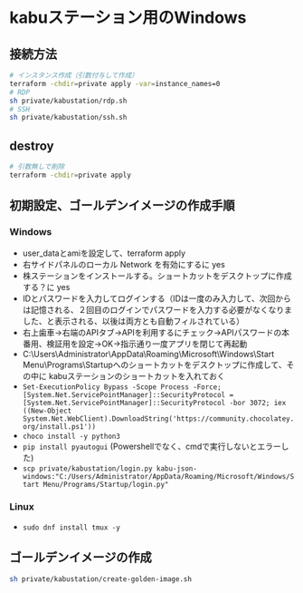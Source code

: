 # kabuステーション用のWindows

## 接続方法

```bash
# インスタンス作成（引数付与して作成）
terraform -chdir=private apply -var=instance_names=0
# RDP
sh private/kabustation/rdp.sh
# SSH
sh private/kabustation/ssh.sh
```

## destroy

```bash
# 引数無しで削除
terraform -chdir=private apply
```

## 初期設定、ゴールデンイメージの作成手順

### Windows

- user_dataとamiを設定して、terraform apply
- 右サイドパネルのローカル Network を有効にするに yes
- 株ステーションをインストールする。ショートカットをデスクトップに作成する？に yes
- IDとパスワードを入力してログインする（IDは一度のみ入力して、次回からは記憶される、２回目のログインでパスワードを入力する必要がなくなりました、と表示される、以後は両方とも自動フィルされている）
- 右上歯車→右端のAPIタブ→APIを利用するにチェック→APIパスワードの本番用、検証用を設定→OK→指示通り一度アプリを閉じて再起動
- C:\Users\Administrator\AppData\Roaming\Microsoft\Windows\Start Menu\Programs\Startupへのショートカットをデスクトップに作成して、その中に
kabuステーションのショートカットを入れておく
- `Set-ExecutionPolicy Bypass -Scope Process -Force; [System.Net.ServicePointManager]::SecurityProtocol = [System.Net.ServicePointManager]::SecurityProtocol -bor 3072; iex ((New-Object System.Net.WebClient).DownloadString('https://community.chocolatey.org/install.ps1'))`
- `choco install -y python3`
- `pip install pyautogui` (Powershellでなく、cmdで実行しないとエラーした)
- `scp private/kabustation/login.py kabu-json-windows:"C:/Users/Administrator/AppData/Roaming/Microsoft/Windows/Start Menu/Programs/Startup/login.py"`

### Linux

- `sudo dnf install tmux -y`

## ゴールデンイメージの作成

```bash
sh private/kabustation/create-golden-image.sh
```
